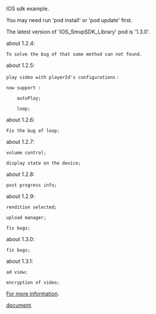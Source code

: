 IOS sdk example.

You may need run 'pod install' or 'pod update' first.

The latest version of 'IOS_SmvpSDK_Library' pod is '1.3.0'.

about 1.2.4:
 
	To solve the bug of that some method can not found.

about 1.2.5:
 
	play video with playerId's configurations：
	
	now support :
	
		autoPlay;
	
		loop;

about 1.2.6:
 
	Fix the bug of loop;	

about 1.2.7:

	volume control;

	display state on the device;

about 1.2.8:

	post progress info;

about 1.2.9:

	rendition selected;

	upload manager;

	fix bugs;

about 1.3.0:

	fix bugs;
	 
about 1.3.1:
	
	ad view;
	
	encryption of video;



[For more information](https://github.com/stonemountain/IOS_SmvpSDK_Library).

[document](https://github.com/stonemountain/IOS_SmvpSDK_Library/blob/master/apiDoc.zip).
